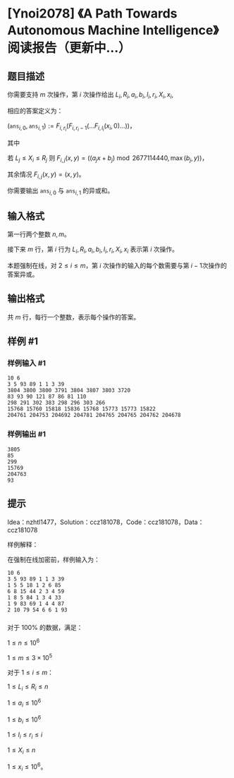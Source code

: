 # [Ynoi2078] 《A Path Towards Autonomous Machine Intelligence》阅读报告（更新中...）

## 题目描述

你需要支持 $m$ 次操作，第 $i$ 次操作给出 $L_i,R_i,a_i,b_i,l_i,r_i,X_i,x_i$,

相应的答案定义为：

$(\texttt{ans}_{i,0},\texttt{ans}_{i,1}):=F_{i,r_i}(F_{i,r_i-1}(\dots F_{i,l_i}(x_i,0)\dots))$，

其中

若 $L_j\le X_i\le R_j$ 则 $F_{i,j}(x,y)=((a_jx+b_j)\bmod 2677114440,\max(b_j,y))$，

其余情况 $F_{i,j}(x,y)=(x,y)$。

你需要输出 $\texttt{ans}_{i,0}$ 与 $\texttt{ans}_{i,1}$ 的异或和。

## 输入格式

第一行两个整数 $n,m$。

接下来 $m$ 行，第 $i$ 行为 $L_i,R_i,a_i,b_i,l_i,r_i,X_i,x_i$ 表示第 $i$ 次操作。

本题强制在线，对 $2\le i\le m$，第 $i$ 次操作的输入的每个数需要与第 $i-1$次操作的答案异或。

## 输出格式

共 $m$ 行，每行一个整数，表示每个操作的答案。

## 样例 #1

### 样例输入 #1
```
10 6
3 5 93 89 1 1 3 39
3804 3800 3800 3791 3804 3807 3803 3720
83 93 90 121 87 86 81 110
298 291 302 383 298 296 303 266
15768 15760 15818 15836 15768 15773 15773 15822
204761 204753 204692 204781 204765 204765 204762 204678
```

### 样例输出 #1

```
3805
85
299
15769
204763
93
```

## 提示

Idea：nzhtl1477，Solution：ccz181078，Code：ccz181078，Data：ccz181078

样例解释：

在强制在线加密前，样例输入为：

```
10 6
3 5 93 89 1 1 3 39
1 5 5 18 1 2 6 85
6 8 15 44 2 3 4 59
1 8 5 84 1 3 4 33
1 9 83 69 1 4 4 87
2 10 79 54 6 6 1 93
```

### 

对于 $100\%$ 的数据，满足：

$1\le n\le 10^6$

$1\le m\le 3\times 10^5$

对于 $1\le i\le m$：

$1\le L_i\le R_i\le n$

$1\le a_i\le 10^6$

$1\le b_i\le 10^6$

$1\le l_i\le r_i\le i$

$1\le X_i\le n$

$1\le x_i\le 10^6$。
